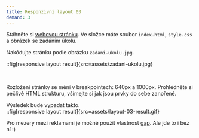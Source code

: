```yaml
---
title: Responzivní layout 03
demand: 3
---
```


Stáhněte si [webovou stránku](assets/zadani-layout-03.zip). Ve složce máte soubor `index.html`, `style.css` a obrázek se zadáním úkolu.

Nakódujte stránku podle obrázku `zadani-ukolu.jpg`.

::fig[responsive layout result]{src=assets/zadani-ukolu.jpg}

<br/>

Rozložení stránky se mění v breakpointech: 640px a 1000px.
Prohlédněte si pečlivě HTML strukturu, všímejte si jak jsou prvky do sebe zanořené.

Výsledek bude vypadat takto.  
::fig[responsive layout result]{src=assets/layout-03-result.gif}

Pro mezery mezi reklamami je možné použít vlastnost [gap](https://coryrylan.com/blog/css-gap-space-with-flexbox). Ale jde to i bez ní :)
